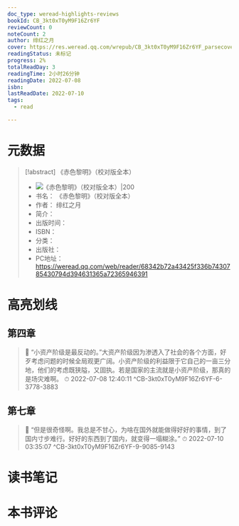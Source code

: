 ```yaml
---
doc_type: weread-highlights-reviews
bookId: CB_3kt0xT0yM9F16Zr6YF
reviewCount: 0
noteCount: 2
author: 绯红之月
cover: https://res.weread.qq.com/wrepub/CB_3kt0xT0yM9F16Zr6YF_parsecover
readingStatus: 未标记
progress: 2%
totalReadDay: 3
readingTime: 2小时26分钟
readingDate: 2022-07-08
isbn: 
lastReadDate: 2022-07-10
tags:
  - read

---
```

# 元数据
> [!abstract] 《赤色黎明》（校对版全本）
> - ![ 《赤色黎明》（校对版全本）|200](https://res.weread.qq.com/wrepub/CB_3kt0xT0yM9F16Zr6YF_parsecover)
> - 书名： 《赤色黎明》（校对版全本）
> - 作者： 绯红之月
> - 简介： 
> - 出版时间： 
> - ISBN： 
> - 分类： 
> - 出版社： 
> - PC地址：https://weread.qq.com/web/reader/68342b72a43425f336b7430785430794d394631365a72365946391

# 高亮划线

## 第四章

> 📌 “小资产阶级是最反动的。”大资产阶级因为渗透入了社会的各个方面，好歹考虑问题的时候全局观更广阔。小资产阶级的利益限于它自己的一亩三分地，他们的考虑既狭隘，又固执。若是国家的主流就是小资产阶级，那真的是场灾难啊。 
> ⏱ 2022-07-08 12:40:11 ^CB-3kt0xT0yM9F16Zr6YF-6-3778-3883

## 第七章

> 📌 “但是很奇怪啊。我总是不甘心，为啥在国外就能做得好好的事情，到了国内寸步难行。好好的东西到了国内，就变得一塌糊涂。” 
> ⏱ 2022-07-10 03:35:07 ^CB-3kt0xT0yM9F16Zr6YF-9-9085-9143

# 读书笔记

# 本书评论

